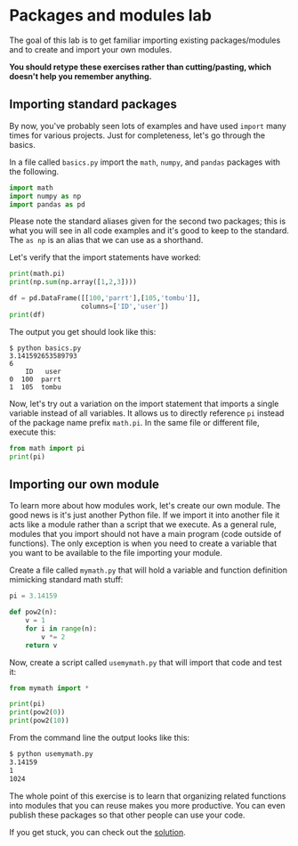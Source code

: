# Packages and modules lab

The goal of this lab is to get familiar importing existing packages/modules and to create and import your own modules.

**You should retype these exercises rather than cutting/pasting, which doesn't help you remember anything.**

## Importing standard packages

By now, you've probably seen lots of examples and have used `import` many times for various projects. Just for completeness, let's go through the basics.
 
In a file called `basics.py` import the `math`, `numpy`, and `pandas` packages with the following.

```python
import math
import numpy as np
import pandas as pd
```

Please note the standard aliases given for the second two packages; this is what you will see in all code examples and it's good to keep to the standard. The `as np` is an alias that we can use as a shorthand.

Let's verify that the import statements have worked:

```python
print(math.pi)
print(np.sum(np.array([1,2,3])))

df = pd.DataFrame([[100,'parrt'],[105,'tombu']],
                  columns=['ID','user'])
print(df)
```

The output you get should look like this:
 
```
$ python basics.py 
3.141592653589793
6
    ID   user
0  100  parrt
1  105  tombu
```

Now, let's try out a variation on the import statement that imports a single variable instead of all variables. It allows us to directly reference `pi` instead of the package name prefix `math.pi`. In the same file or different file, execute this:

```python
from math import pi
print(pi)
```

## Importing our own module

To learn more about how modules work, let's create our own module. The good news is it's just another Python file. If we import it into another file it acts like a module rather than a script that we execute. As a general rule, modules that you import should not have a main program (code outside of functions). The only exception is when you need to create a variable that you want to be available to the file importing your module.

Create a file called `mymath.py` that will hold a variable and function definition mimicking standard math stuff:

```python
pi = 3.14159

def pow2(n):
    v = 1
    for i in range(n):
        v *= 2
    return v
```

Now, create a script called `usemymath.py` that will import that code and test it:

```python
from mymath import *

print(pi)
print(pow2(0))
print(pow2(10))
```

From the command line the output looks like this:
 
```bash
$ python usemymath.py 
3.14159
1
1024
```
   
The whole point of this exercise is to learn that organizing related functions into modules that you can reuse makes you more productive. You can even publish these packages so that other people can use your code.

If you get stuck, you can check out the [solution](https://github.com/parrt/msds501/tree/master/labs/code/packages).